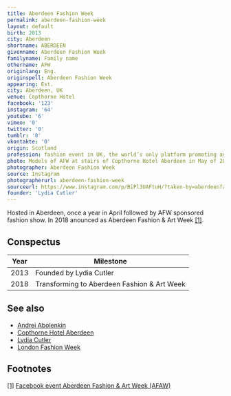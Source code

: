 ```yaml
---
title: Aberdeen Fashion Week
permalink: aberdeen-fashion-week
layout: default
birth: 2013
city: Aberdeen
shortname: ABERDEEN
givenname: Aberdeen Fashion Week
familyname: Family name
othername: AFW
originlang: Eng.
originspell: Aberdeen Fashion Week
appearing: Est.
city: Aberdeen, UK
venue: Copthorne Hotel
facebook: '123'
instagram: '64'
youtube: '6'
vimeo: '0'
twitter: '0'
tumblr: '0'
vkontakte: '0'
origin: Scotland
profession: fashion event in UK, the world’s only platform promoting and showcasing Kids Wear collections
photo: Models of AFW at stairs of Copthorne Hotel Aberdeen in May of 2018
photographer: Aberdeen Fashion Week
source: Instagram
photographerurl: aberdeen-fashion-week
sourceurl: https://www.instagram.com/p/BiPl3UAFtuH/?taken-by=aberdeenfashionweek
founder: 'Lydia Cutler'
---
```


<!---
To edit top block see
icon "Meta Data"
on right menu
Full edit instructions
{{ site.url }}/edit
-->

Hosted in Aberdeen, once a year in April followed by AFW sponsored fashion show. In 2018 anounced as Aberdeen Fashion & Art Week <span id="a1">[\[1\]](#f1)</span>.

## Conspectus

|Year|Milestone|
|-|-|
|2013|Founded by Lydia Cutler|
|2018|Transforming to Aberdeen Fashion & Art Week|


## See also

+ [Andrei Abolenkin](abolenkin-andrei)
+ [Copthorne Hotel Aberdeen](copthorne-hotel-aberdeen)
+ [Lydia Cutler](lydia-cutler)
+ [London Fashion Week](london-fashion-week)

## Footnotes

[[1]](#a1) <span id="f1"></span> [Facebook event Aberdeen Fashion & Art Week (AFAW)](index)

